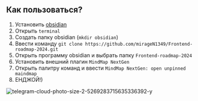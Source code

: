 ## Как пользоваться?

1. Установить [obsidian](https://obsidian.md/)
2. Открыть `terminal`
3. Создать папку obsidian (`mkdir obsidian`)
4. Ввести команду
   `git clone https://github.com/mirageN1349/Frontend-roadmap-2024.git`
5. Открыть программу obsidian и выбрать папку `Frontend-roadmap-2024`
6. Установить внешний плагин `MindMap NextGen`
7. Открыть палитру команд и ввести `MindMap NextGen: open unpinned maindmap`
8. ЕНДЖОЙ!)

![telegram-cloud-photo-size-2-5269283715635336392-y](https://github.com/mirageN1349/Frontend-roadmap-2024/assets/56263427/20214cbb-9fe6-488b-b13b-6f6090b35aed)
